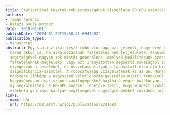 ```yaml
---
title: Statisztikai tesztek robusztusságának vizsgálata GP-GPU számítási módszerrel
authors:
- Tamás Ferenci
- Balázs Gyula Kotosz
date: '2010-01-01'
publishDate: '2024-01-29T15:58:21.694749Z'
publication_types:
- manuscript
abstract: Egy statisztikai teszt robusztussága azt jelenti, hogy érvényes (valid)
  marad akkor is, ha alkalmazásának feltételei nem teljesülnek. Tanulmányunkban számítógép
  segítségével nagyon sok mintát generálunk (amelyek beállításunk szerint az alkalmazási
  feltételeknek megfelelő, vagy azt irányítottan megsértő sokaságból származnak),
  elvégezzük a teszteket, és összehasonlítjuk a tapasztalt elsőfajú hibaarányt a választott
  szignifikancia-szinttel. A robosztusság vizsgálatának ez az ún. Monte Carlo szimulációs
  módszere (főképp a nagyszámú véletlenszám-generálás miatt) rendkívül számításigényes,
  hagyományosan csak szuperszámítógépekkel hajtható végre hatékonyan. Ugyanakkor egy
  új megközelítés, a GP-GPU módszer lehetővé teszi, hogy mindezt szokásos, bárki számára
  elérhető grafikus kártyák segítségével nagyságrendekkel rövidebb idő alatt elvégezzük.
links:
- name: URL
  url: https://m2.mtmt.hu/api/publication/2241693
---
```


